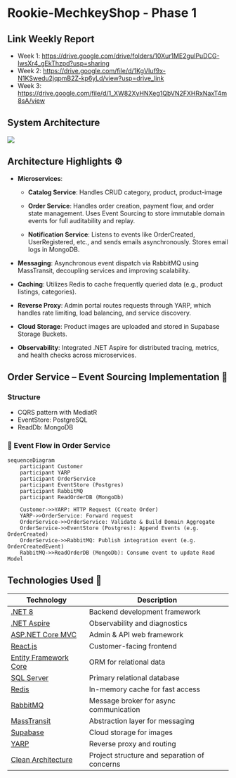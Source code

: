 # Rookie-MechkeyShop - Phase 1

## Link Weekly Report
-   Week 1: https://drive.google.com/drive/folders/10Xur1ME2guIPuDCG-lwsXr4_gEkThzpd?usp=sharing
-   Week 2: https://drive.google.com/file/d/1KgVIuf9x-N1KSwedu2jqpmB2Z-kp6yLd/view?usp=drive_link
-   Week 3: https://drive.google.com/file/d/1_XW82XyHNXeg1QbVN2FXHRxNaxT4m8sA/view

## System Architecture
<div>
  <img src="https://bsnnwuphmgsqfpvlqdwn.supabase.co/storage/v1/object/public/assets//MechKeyShop-Architecture.png" />
</div>

## Architecture Highlights ⚙️
- **Microservices**:
  - **Catalog Service**: Handles CRUD category, product, product-image

  - **Order Service**: Handles order creation, payment flow, and order state management. Uses Event Sourcing to store immutable domain events for full auditability and replay.

  - **Notification Service**: Listens to events like OrderCreated, UserRegistered, etc., and sends emails asynchronously. Stores email logs in MongoDB.

- **Messaging**:
Asynchronous event dispatch via RabbitMQ using MassTransit, decoupling services and improving scalability.

- **Caching**:
Utilizes Redis to cache frequently queried data (e.g., product listings, categories).

- **Reverse Proxy**:
Admin portal routes requests through YARP, which handles rate limiting, load balancing, and service discovery.

- **Cloud Storage**:
Product images are uploaded and stored in Supabase Storage Buckets.

- **Observability**:
Integrated .NET Aspire for distributed tracing, metrics, and health checks across microservices.

## Order Service – Event Sourcing Implementation 🧩
### Structure
- CQRS pattern with MediatR
- EventStore: PostgreSQL
- ReadDb: MongoDB
### 🔁 Event Flow in Order Service

```mermaid
sequenceDiagram
    participant Customer
    participant YARP
    participant OrderService
    participant EventStore (Postgres)
    participant RabbitMQ
    participant ReadOrderDB (MongoDb)

    Customer->>YARP: HTTP Request (Create Order)
    YARP->>OrderService: Forward request
    OrderService->>OrderService: Validate & Build Domain Aggregate
    OrderService->>EventStore (Postgres): Append Events (e.g. OrderCreated)
    OrderService->>RabbitMQ: Publish integration event (e.g. OrderCreatedEvent)
    RabbitMQ->>ReadOrderDB (MongoDb): Consume event to update Read Model
```

## Technologies Used 🧰
| Technology                                                                        | Description                                  |
| --------------------------------------------------------------------------------- | -------------------------------------------- |
| [.NET 8](https://learn.microsoft.com/en-us/dotnet/)                               | Backend development framework                |
| [.NET Aspire](https://learn.microsoft.com/en-us/dotnet/aspire/)                   | Observability and diagnostics                |
| [ASP.NET Core MVC](https://learn.microsoft.com/en-us/aspnet/core/mvc/)            | Admin & API web framework                    |
| [React.js](https://reactjs.org/docs/getting-started.html)                         | Customer-facing frontend                     |
| [Entity Framework Core](https://learn.microsoft.com/en-us/ef/core/)               | ORM for relational data                      |
| [SQL Server](https://learn.microsoft.com/en-us/sql/sql-server/)                   | Primary relational database                  |
| [Redis](https://redis.io/docs/)                                                   | In-memory cache for fast access              |
| [RabbitMQ](https://www.rabbitmq.com/documentation.html)                           | Message broker for async communication       |
| [MassTransit](https://masstransit.io/documentation/)                              | Abstraction layer for messaging              |
| [Supabase](https://supabase.com/docs)                                             | Cloud storage for images                     |
| [YARP](https://learn.microsoft.com/en-us/aspnet/core/fundamentals/reverse-proxy)  | Reverse proxy and routing                    |
| [Clean Architecture](https://jasontaylor.dev/clean-architecture-getting-started/) | Project structure and separation of concerns |





